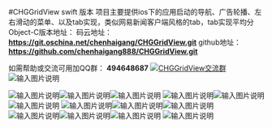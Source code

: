 #CHGGridView  swift 版本
项目主要提供ios下的应用启动的导航、广告轮播、左右滑动的菜单、以及tab实现，类似网易新闻客户端风格的tab，tab实现平均分
Object-C版本地址：
码云地址： **https://git.oschina.net/chenhaigang/CHGGridView.git** 
github地址： **https://github.com/chenhaigang888/CHGGridView.git** 

如需帮助或交流可用加QQ群： **494648687** 
<a target="_blank" href="//shang.qq.com/wpa/qunwpa?idkey=274e6aeebdc86599cdc29b875325b03135f55c73f5d93e95abd576c7480a8270"><img border="0" src="//pub.idqqimg.com/wpa/images/group.png" alt="CHGGridView交流群" title="CHGGridView交流群"></a>
![输入图片说明](http://git.oschina.net/uploads/images/2017/0306/145642_6eb00505_3935.png "在这里输入图片标题")

![输入图片说明](http://files.git.oschina.net/group1/M00/00/FC/PaAvDFjGwdyAH5XKACiwiHgZRGE349.gif?token=7ec1a11a32f68790e16d53bcedda991e&ts=1489420878&attname=1.gif "在这里输入图片标题")![输入图片说明](http://files.git.oschina.net/group1/M00/00/FC/PaAvDFjGwdyAH5XKACiwiHgZRGE349.gif?token=7ec1a11a32f68790e16d53bcedda991e&ts=1489420878&attname=2.gif "在这里输入图片标题")![输入图片说明](http://files.git.oschina.net/group1/M00/00/FC/PaAvDFjGwdyAH5XKACiwiHgZRGE349.gif?token=7ec1a11a32f68790e16d53bcedda991e&ts=1489420878&attname=3.gif "在这里输入图片标题")
![输入图片说明](http://files.git.oschina.net/group1/M00/00/FC/PaAvDFjGwdyAH5XKACiwiHgZRGE349.gif?token=7ec1a11a32f68790e16d53bcedda991e&ts=1489420878&attname=4.gif "在这里输入图片标题")![输入图片说明](http://files.git.oschina.net/group1/M00/00/FC/PaAvDFjGwdyAH5XKACiwiHgZRGE349.gif?token=7ec1a11a32f68790e16d53bcedda991e&ts=1489420878&attname=5.gif "在这里输入图片标题")![输入图片说明](http://files.git.oschina.net/group1/M00/00/FC/PaAvDFjGwdyAH5XKACiwiHgZRGE349.gif?token=7ec1a11a32f68790e16d53bcedda991e&ts=1489420878&attname=6.gif "在这里输入图片标题")
![输入图片说明](http://files.git.oschina.net/group1/M00/00/FC/PaAvDFjGwdyAH5XKACiwiHgZRGE349.gif?token=7ec1a11a32f68790e16d53bcedda991e&ts=1489420878&attname=7.gif "在这里输入图片标题")![输入图片说明](http://files.git.oschina.net/group1/M00/00/FC/PaAvDFjGwdyAH5XKACiwiHgZRGE349.gif?token=7ec1a11a32f68790e16d53bcedda991e&ts=1489420878&attname=8.gif "在这里输入图片标题")![输入图片说明](http://files.git.oschina.net/group1/M00/00/FC/PaAvDFjGwdyAH5XKACiwiHgZRGE349.gif?token=7ec1a11a32f68790e16d53bcedda991e&ts=1489420878&attname=9.gif "在这里输入图片标题")
![输入图片说明](http://files.git.oschina.net/group1/M00/00/FC/PaAvDFjGwdyAH5XKACiwiHgZRGE349.gif?token=7ec1a11a32f68790e16d53bcedda991e&ts=1489420878&attname=10.gif "在这里输入图片标题")![输入图片说明](http://files.git.oschina.net/group1/M00/00/FC/PaAvDFjGwdyAH5XKACiwiHgZRGE349.gif?token=7ec1a11a32f68790e16d53bcedda991e&ts=1489420878&attname=11.gif "在这里输入图片标题")![输入图片说明](http://files.git.oschina.net/group1/M00/00/FC/PaAvDFjGwdyAH5XKACiwiHgZRGE349.gif?token=7ec1a11a32f68790e16d53bcedda991e&ts=1489420878&attname=12.gif "在这里输入图片标题")
![输入图片说明](http://files.git.oschina.net/group1/M00/00/FC/PaAvDFjGwdyAH5XKACiwiHgZRGE349.gif?token=7ec1a11a32f68790e16d53bcedda991e&ts=1489420878&attname=13.gif "在这里输入图片标题")



    
